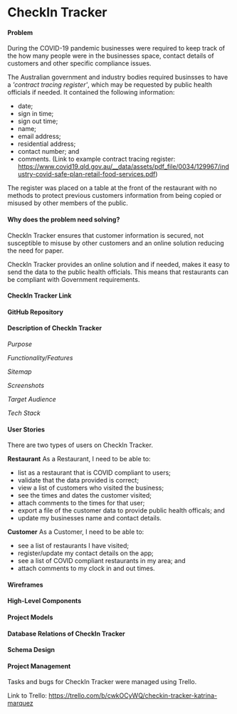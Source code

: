 # CheckIn Tracker

#### Problem
During the COVID-19 pandemic businesses were required to keep track of the how many people were in the businesses space, contact details of customers and other specific compliance issues. 

The Australian government and industry bodies required businsses to have a *'contract tracing register'*, which may be requested by public health officials if needed. It contained the following information:
- date;
- sign in time;
- sign out time;
- name;
- email address;
- residential address;
- contact number; and 
- comments. 
(Link to example contract tracing register: https://www.covid19.qld.gov.au/__data/assets/pdf_file/0034/129967/industry-covid-safe-plan-retail-food-services.pdf)

The register was placed on a table at the front of the restaurant with no methods to protect previous customers information from being copied or misused by other members of the public. 

#### Why does the problem need solving?
CheckIn Tracker ensures that customer information is secured, not susceptible to misuse by other customers and an online solution reducing the need for paper.

CheckIn Tracker provides an online solution and if needed, makes it easy to send the data to the public health officials. This means that restaurants can be compliant with Government requirements. 

#### CheckIn Tracker Link

#### GitHub Repository

#### Description of CheckIn Tracker
*Purpose*

*Functionality/Features*

*Sitemap*

*Screenshots*

*Target Audience*

*Tech Stack*

#### User Stories

There are two types of users on CheckIn Tracker.

**Restaurant**
As a Restaurant, I need to be able to:
- list as a restaurant that is COVID compliant to users;
- validate that the data provided is correct; 
- view a list of customers who visited the business;
- see the times and dates the customer visited;
- attach comments to the times for that user;
- export a file of the customer data to provide public health officals; and
- update my businesses name and contact details. 

**Customer**
As a Customer, I need to be able to:
- see a list of restaurants I have visited;
- register/update my contact details on the app;
- see a list of COVID compliant restaurants in my area; and 
- attach comments to my clock in and out times. 

#### Wireframes

#### High-Level Components 

#### Project Models

#### Database Relations of CheckIn Tracker

#### Schema Design

#### Project Management

Tasks and bugs for CheckIn Tracker were managed using Trello. 


Link to Trello: https://trello.com/b/cwkOCyWQ/checkin-tracker-katrina-marquez 